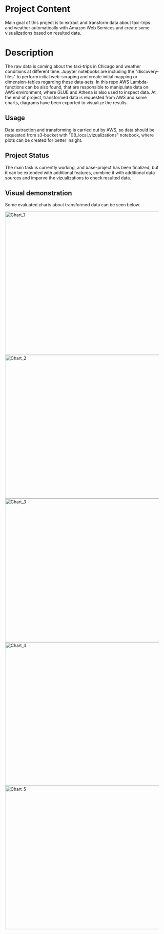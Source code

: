 # Project Content
Main goal of this project is to extract and transform data about taxi-trips and weather automatically with Amazon Web Services and create some visualizations based on resulted data.

# Description
The raw data is coming about the taxi-trips in Chicago and weather conditions at different time. Jupyter notebooks are including the "discovery-files" to perform initial web-scraping and create initial mapping or dimension-tables regarding these data-sets. In this repo AWS Lambda-functions can be also found, that are responsible to manipulate data on AWS environment, where GLUE and Athena is also used to inspect data. At the end of project, transformed data is requested from AWS and some charts, diagrams have been exported to visualize the results.

## Usage
Data extraction and transforming is carried out by AWS, so data should be requested from s3-bucket with "08_local_vizualizations" notebook, where plots can be created for better insight.

## Project Status
The main task is currently working, and base-project has been finalized, but it can be extended with additional features, combine it with additional data sources and imporve the vizualizations to check resulted data.

## Visual demonstration
Some evaluated charts about transformed data can be seen below:

<img width="630" height="469" alt="Chart_1" src="https://github.com/user-attachments/assets/390c037e-0ff8-497e-bf32-d6dda379659f" />
<img width="630" height="470" alt="Chart_2" src="https://github.com/user-attachments/assets/dfaf3920-346d-4879-ae9b-249c1cad4724" />
<img width="630" height="470" alt="Chart_3" src="https://github.com/user-attachments/assets/f05a5df4-fcc2-4b0f-a894-d162dd9f53c9" />
<img width="630" height="470" alt="Chart_4" src="https://github.com/user-attachments/assets/fb7a9107-cb92-4dfd-9bc9-ffb5438c1dae" />
<img width="630" height="469" alt="Chart_5" src="https://github.com/user-attachments/assets/1c19489c-f871-47d7-bc38-2bdce6e8b4df" />

